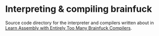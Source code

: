 # Interpreting & compiling brainfuck

Source code directory for the interpreter and compilers written about in [Learn Assembly with Entirely Too Many Brainfuck Compilers](https://github.com/pretzelhammer/rust-blog/blob/master/posts/too-many-brainfuck-compilers.md).
